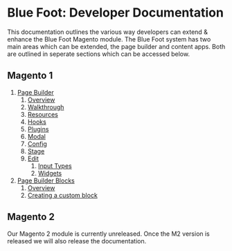 # Blue Foot: Developer Documentation
This documentation outlines the various way developers can extend & enhance the Blue Foot Magento module. The Blue Foot system has two main areas which can be extended, the page builder and content apps. Both are outlined in seperate sections which can be accessed below.

## Magento 1
1. [Page Builder](PageBuilder/Overview.md)
    1. [Overview](PageBuilder/Overview.md)
    2. [Walkthrough](PageBuilder/Walkthrough.md)
    3. [Resources](PageBuilder/Resources.md)
    4. [Hooks](PageBuilder/Hooks.md)
    5. [Plugins](PageBuilder/Plugins.md)
    6. [Modal](PageBuilder/Modal.md)
    7. [Config](PageBuilder/Config.md)
    8. [Stage](PageBuilder/Stage.md)
    9. [Edit](PageBuilder/Edit.md)
    	1. [Input Types](PageBuilder/Edit/InputTypes.md)
    	2. [Widgets](PageBuilder/Edit/Widgets.md)
2. [Page Builder Blocks](PageBuilderBlocks/Overview.md)
	1. [Overview](PageBuilderBlocks/Overview.md)
	2. [Creating a custom block](PageBuilderBlocks/CustomBlock.md)

## Magento 2
Our Magento 2 module is currently unreleased. Once the M2 version is released we will also release the documentation. 
